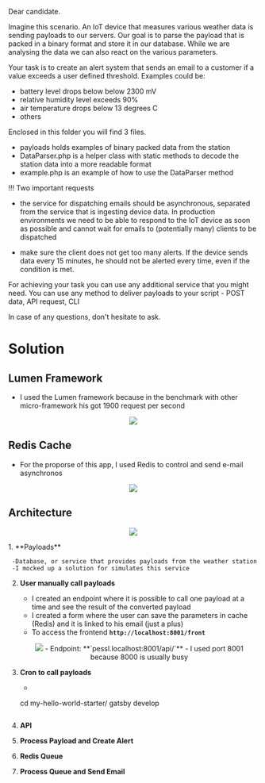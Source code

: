 Dear candidate.

Imagine this scenario. An IoT device that measures various weather data is sending payloads to our servers. Our goal is to parse the payload that is packed in a binary format and store it in our database. While we are analysing the data we can also react on the various parameters.

Your task is to create an alert system that sends an email to a customer if a value exceeds a user defined threshold. Examples could be:
- battery level drops below below 2300 mV
- relative humidity level exceeds 90%
- air temperature drops below 13 degrees C
- others

Enclosed in this folder you will find 3 files.
- payloads holds examples of binary packed data from the station
- DataParser.php is a helper class with static methods to decode the station data into a more readable format
- example.php is an example of how to use the DataParser method

!!! Two important requests
- the service for dispatching emails should be asynchronous, separated from the service that is ingesting device data. In production environments we need to be able to respond to the IoT device as soon as possible and cannot wait for emails to (potentially many) clients to be dispatched

- make sure the client does not get too many alerts. If the device sends data every 15 minutes, he should not be alerted every time, even if the condition is met.

For achieving your task you can use any additional service that you might need. You can use any method to deliver payloads to your script - POST data, API request, CLI

In case of any questions, don't hesitate to ask.

# Solution 

## Lumen Framework

- I used the Lumen framework because in the benchmark with other micro-framework his got 1900 request per second
<p align="center"><img src="https://res.cloudinary.com/prra/image/upload/v1599065168/benchmark-microframework_l365r6.png"></p>

## Redis Cache
- For the proporse of this app, I used Redis to control and send e-mail asynchronos
<p align="center">
<a href="https://stackshare.io/stackups/amazon-sqs-vs-redis">
    <img src="https://res.cloudinary.com/prra/image/upload/v1599175341/redisvxAWS_qlyaax.png">
</a>
</p>

## Architecture
<p align="center">
<a href="#">
    <img src="https://res.cloudinary.com/prra/image/upload/v1599175839/arch_ydoirt.png">
</a>
</p>
1.  **Payloads**

     -Database, or service that provides payloads from the weather station
     -I mocked up a solution for simulates this service
     
2.  **User manually call payloads**
    
    - I created an endpoint where it is possible to call one payload at a time and see the result of the converted payload
    - I created a form where the user can save the parameters in cache (Redis) and it is linked to his email (just a plus)
    - To access the frontend **`http://localhost:8001/front`**
     <p align="center">
       <img src="https://res.cloudinary.com/prra/image/upload/v1599176885/parameters_h1dwbi.png">
    - Endpoint: **`pessl.localhost:8001/api/`** - I used port 8001 because 8000 is usually busy
     </p>
    
2.  **Cron to call payloads**
    - ```php
    cd my-hello-world-starter/
    gatsby develop
    ```
3.  **API**
4.  **Process Payload and Create Alert**
5.  **Redis Queue**
6.  **Process Queue and Send Email**

